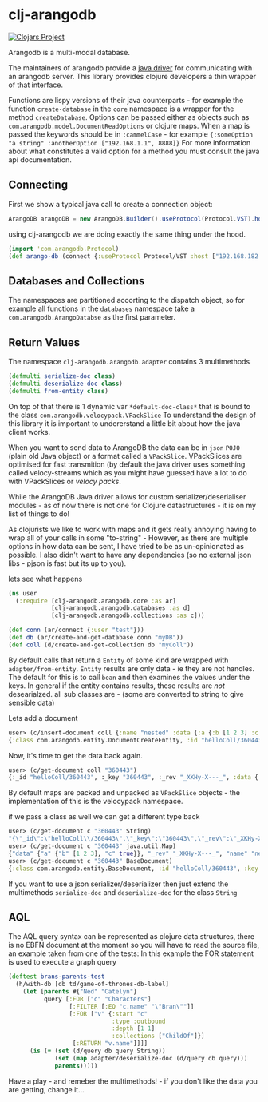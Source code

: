 # clj-arangodb

[![Clojars Project](https://img.shields.io/clojars/v/beoliver/clj-arangodb.svg)](https://clojars.org/beoliver/clj-arangodb)

Arangodb is a multi-modal database.

The maintainers of arangodb provide a [java driver](https://github.com/arangodb/arangodb-java-driver) for communicating with an arangodb server.
This library provides clojure developers a thin wrapper of that interface.

Functions are lispy versions of their java counterparts - for example the function `create-database` in the `core` namespace is a wrapper for the method `createDatabase`.
Options can be passed either as objects such as `com.arangodb.model.DocumentReadOptions` or clojure maps. When a map is passed the keywords should be in `:cammelCase` - for example `{:someOption "a string" :anotherOption ["192.168.1.1", 8888]}`
For more information about what constitutes a valid option for a method you must consult the java api documentation.

## Connecting

First we show a typical java call to create a connection object:
```java
ArangoDB arangoDB = new ArangoDB.Builder().useProtocol(Protocol.VST).host("192.168.182.50", 8888).build();
```
using clj-arangodb we are doing exactly the same thing under the hood.
```clojure
(import 'com.arangodb.Protocol)
(def arango-db (connect {:useProtocol Protocol/VST :host ["192.168.182.50" 8888]}))
```
## Databases and Collections

The namespaces are partitioned accorting to the dispatch object, so for example all functions in the `databases` namespace take a `com.arangodb.ArangoDatabse` as the first parameter.

## Return Values

The namespace `clj-arangodb.arangodb.adapter` contains 3 multimethods
```clojure
(defmulti serialize-doc class)
(defmulti deserialize-doc class)
(defmulti from-entity class)
```
On top of that there is 1 dynamic var `*default-doc-class*` that is bound to the class `com.arangodb.velocypack.VPackSlice`
To understand the design of this library it is important to undererstand a little bit about how the java client works.

When you want to send data to ArangoDB the data can be in `json` `POJO` (plain old Java object) or a format called a `VPackSlice`. VPackSlices are optimised for fast transmition (by default the java driver uses something called velocy-streams which as you might have guessed have a lot to do with VPackSlices or *velocy packs*.

While the ArangoDB Java driver allows for custom serializer/deserialiser modules - as of now there is not one for Clojure datastructures - it is on my list of things to do!

As clojurists we like to work with maps and it gets really annoying having to wrap all of your calls in some "to-string" -
However, as there are multiple options in how data can be sent, I have tried to be as un-opinionated as possible.
I also didn't want to have any dependencies (so no external json libs - pjson is fast but its up to you).

lets see what happens
```clojure
(ns user
  (:require [clj-arangodb.arangodb.core :as ar]
            [clj-arangodb.arangodb.databases :as d]
            [clj-arangodb.arangodb.collections :as c]))

(def conn (ar/connect {:user "test"}))
(def db (ar/create-and-get-database conn "myDB"))
(def coll (d/create-and-get-collection db "myColl"))
```

By default calls that return a `Entity` of some kind are wrapped with `adapter/from-entity`.
`Entity` results are only data - ie they are not handles.
The default for this is to call `bean` and then examines the values under the keys.
In general if the entity contains results, these results are *not*
desearialzed. all sub classes are - (some are converted to string to give sensible data)

Lets add a document
```clojure
user> (c/insert-document coll {:name "nested" :data {:a {:b [1 2 3] :c true}}})
{:class com.arangodb.entity.DocumentCreateEntity, :id "helloColl/360443", :key "360443", :new nil, :old nil, :rev "_XKHy-X---_"}
```
Now, it's time to get the data back again.
```clojure
user> (c/get-document coll "360443")
{:_id "helloColl/360443", :_key "360443", :_rev "_XKHy-X---_", :data {:a {:b [1 2 3], :c true}}, :name "nested"}
```
By default maps are packed and unpacked as `VPackSlice` objects - the implementation of this is the velocypack namespace.

if we pass a class as well we can get a different type back
```clojure
user> (c/get-document c "360443" String)
"{\"_id\":\"helloColl\\/360443\",\"_key\":\"360443\",\"_rev\":\"_XKHy-X---_\",\"data\":{\"a\":{\"b\":[1,2,3],\"c\":true}},\"name\":\"nested\"}"
user> (c/get-document c "360443" java.util.Map)
{"data" {"a" {"b" [1 2 3], "c" true}}, "_rev" "_XKHy-X---_", "name" "nested", "_id" "helloColl/360443", "_key" "360443"}
user> (c/get-document c "360443" BaseDocument)
{:class com.arangodb.entity.BaseDocument, :id "helloColl/360443", :key "360443", :properties {"data" {"a" {"b" [1 2 3], "c" true}}, "name" "nested"}, :revision "_XKHy-X---_"}
```
If you want to use a json serializer/deserializer then just extend the multimethods `serialize-doc` and `deserialize-doc` for the class `String`

## AQL

The AQL query syntax can be represented as clojure data structures, there is no EBFN document at the moment so you will have to read the source file, an example taken from one of the tests:
In this example the FOR statement is used to execute a graph query
```clojure
(deftest brans-parents-test
  (h/with-db [db td/game-of-thrones-db-label]
    (let [parents #{"Ned" "Catelyn"}
          query [:FOR ["c" "Characters"]
                 [:FILTER [:EQ "c.name" "\"Bran\""]]
                 [:FOR ["v" {:start "c"
                             :type :outbound
                             :depth [1 1]
                             :collections ["ChildOf"]}]
                  [:RETURN "v.name"]]]]
      (is (= (set (d/query db query String))
             (set (map adapter/deserialize-doc (d/query db query)))
             parents)))))
```


Have a play - and remeber the multimethods! - if you don't like the data you are getting, change it...
